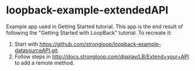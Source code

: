 loopback-example-extendedAPI
============================

Example app used in Getting Started tutorial.  This app is the end result of following the "Getting Started with LoopBack" tutorial.  To recreate it:

1. Start with https://github.com/strongloop/loopback-example-datasourceAPI.git.
2. Follow steps in http://docs.strongloop.com/display/LB/Extend+your+API to add a remote method.
